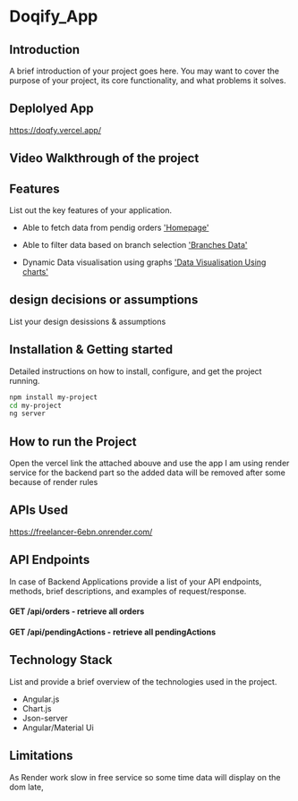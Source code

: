 # Doqify_App

## Introduction
A brief introduction of your project goes here. You may want to cover the purpose of your project, its core functionality, and what problems it solves.

## Deplolyed App
https://doqfy.vercel.app/

## Video Walkthrough of the project

## Features
List out the key features of your application.

- Able to fetch data from pendig orders
['Homepage']('https://i.ibb.co/FgFQJFG/Homepage.png')

- Able to filter data based on branch selection
['Branches Data']('https://i.ibb.co/QMVyDCN/Branch-1.png')
- Dynamic Data visualisation using graphs
['Data Visualisation Using charts']('https://i.ibb.co/KrFRB0x/Branch-2.png')


## design decisions or assumptions
List your design desissions & assumptions

## Installation & Getting started
Detailed instructions on how to install, configure, and get the project running.

```bash
npm install my-project
cd my-project
ng server
```

## How to run the Project
Open the vercel link the attached abouve and use the app
I am using render service for the backend part so the added data will be removed after some because of render rules

## APIs Used
https://freelancer-6ebn.onrender.com/

## API Endpoints
In case of Backend Applications provide a list of your API endpoints, methods, brief descriptions, and examples of request/response.
#### GET /api/orders - retrieve all orders
#### GET /api/pendingActions - retrieve all pendingActions


## Technology Stack
List and provide a brief overview of the technologies used in the project.

- Angular.js
- Chart.js
- Json-server
- Angular/Material Ui




## Limitations
As Render work slow in free service so some time data will display on the dom late,